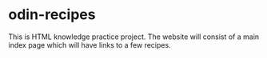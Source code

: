 # odin-recipes
This is HTML knowledge practice project. The website will consist of a main index page which will have links to a few recipes.